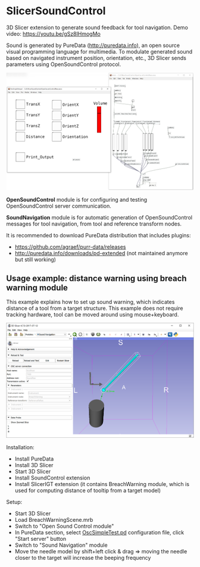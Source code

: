 # SlicerSoundControl

3D Slicer extension to generate sound feedback for tool navigation. Demo video: https://youtu.be/gSz8IHmogMo

Sound is generated by PureData (http://puredata.info), an open source visual programming language for multimedia.
To modulate generated sound based on navigated instrument position, orientation, etc., 3D Slicer sends parameters using OpenSoundControl protocol.

![PureData](PureData.png "Sound is generated using PureData visual programming environment")

**OpenSoundControl** module is for configuring and testing OpenSoundControl server communication.

**SoundNavigation** module is for automatic generation of OpenSoundControl messages for tool navigation, from tool and reference transform nodes.

It is recommended to download PureData distribution that includes plugins:

- https://github.com/agraef/purr-data/releases
- http://puredata.info/downloads/pd-extended (not maintained anymore but still working)

## Usage example: distance warning using breach warning module

This example explains how to set up sound warning, which indicates distance of a tool from a target structure. This example does not require tracking hardware, tool can be moved around using mouse+keyboard.

![Sound navigation](SoundNavigation.png "Sound navigation example")

Installation:

- Install PureData
- Install 3D Slicer
- Start 3D Slicer
- Install SoundControl extension
- Install SlicerIGT extension (it contains BreachWarning module, which is used for computing distance of tooltip from a target model)

Setup:

- Start 3D Slicer
- Load BreachWarningScene.mrb
- Switch to "Open Sound Control module"
- In PureData section, select [OscSimpleTest.pd](https://github.com/SlicerIGT/SlicerSoundControl/blob/master/OpenSoundControl/Resources/OscSimpleTest.pd) configuration file, click "Start server" button
- Switch to "Sound Navigation" module
- Move the needle model by shift+left click & drag => moving the needle closer to the target will increase the beeping frequency
